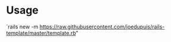 # Usage
`rails new <path> -m https://raw.githubusercontent.com/joedupuis/rails-template/master/template.rb"
